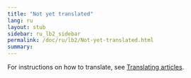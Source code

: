 ```yaml
---
title: "Not yet translated"
lang: ru
layout: stub
sidebar: ru_lb2_sidebar
permalink: /doc/ru/lb2/Not-yet-translated.html
summary:
---
```


For instructions on how to translate, see [Translating articles](../contrib/Translating_articles.html).
